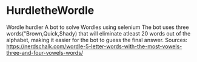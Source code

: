 # HurdletheWordle
Wordle hurdler
A bot to solve Wordles using selenium
The bot uses three words("Brown,Quick,Shady)  that will eliminate atleast 20 words out of the alphabet, making it easier for the bot to guess the final answer. 
Sources:
https://nerdschalk.com/wordle-5-letter-words-with-the-most-vowels-three-and-four-vowels-words/
